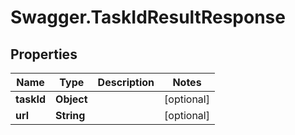 # Swagger.TaskIdResultResponse

## Properties
Name | Type | Description | Notes
------------ | ------------- | ------------- | -------------
**taskId** | **Object** |  | [optional] 
**url** | **String** |  | [optional] 


